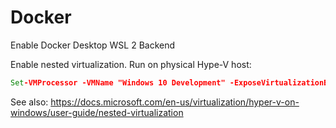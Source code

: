 # Docker

Enable Docker Desktop WSL 2 Backend

Enable nested virtualization. Run on physical Hype-V host:
```cmd
Set-VMProcessor -VMName "Windows 10 Development" -ExposeVirtualizationExtensions $true
```

See also: https://docs.microsoft.com/en-us/virtualization/hyper-v-on-windows/user-guide/nested-virtualization
